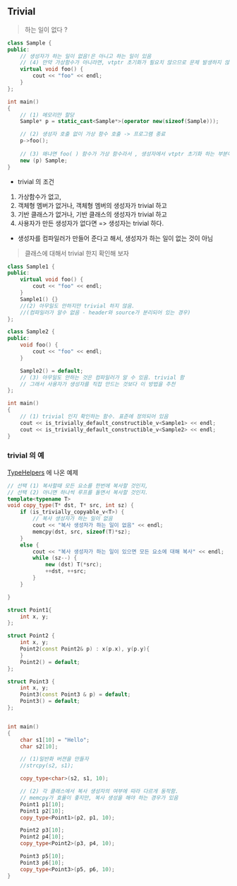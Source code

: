 ## Trivial
> 하는 일이 없다 ?

``` cpp
class Sample {
public:
	// 생성자가 하는 일이 없음!은 아니고 하는 일이 있음
	// (4) 만약 가상함수가 아니라면, vtptr 초기화가 필요치 않으므로 문제 발생하지 않음.
	virtual void foo() {
		cout << "foo" << endl;
	}
};

int main()
{
	// (1) 메모리만 할당
	Sample* p = static_cast<Sample*>(operator new(sizeof(Sample)));

	// (2) 생성자 호출 없이 가상 함수 호출 -> 프로그램 종료
	p->foo();
	
	// (3) 왜냐면 foo( ) 함수가 가상 함수라서 , 생성자에서 vtptr 초기화 하는 부분이 들어가야 함.
	new (p) Sample;
}
```
* trivial 의 조건
 1. 가상함수가 없고,
 2. 객체형 멤버가 없거나, 객체형 멤버의 생성자가 trivial 하고
 3. 기반 클래스가 없거나, 기반 클래스의 생성자가 trivial 하고
 4. 사용자가 만든 생성자가 없다면 => 생성자는 trivial 하다.

* 생성자를 컴파일러가 만들어 준다고 해서, 생성자가 하는 일이 없는 것이 아님


> 클래스에 대해서 trivial 한지 확인해 보자

``` cpp
class Sample1 {
public:
	virtual void foo() {
		cout << "foo" << endl;
	}
	Sample1() {} 
	//(2) 아무일도 안하지만 trivial 하지 않음.
	//(컴파일러가 알수 없음 - header와 source가 분리되어 있는 경우)
};

class Sample2 {
public:
	void foo() {
		cout << "foo" << endl;
	}

	Sample2() = default; 
	// (3) 아무일도 안하는 것은 컴파일러가 알 수 있음. trivial 함
	// 그래서 사용자가 생성자를 직접 만드는 것보다 이 방법을 추천
};

int main()
{
	// (1) trivial 인지 확인하는 함수. 표준에 정의되어 있음
	cout << is_trivially_default_constructible_v<Sample1> << endl;
	cout << is_trivially_default_constructible_v<Sample2> << endl;
}
```

### trivial 의 예
[TypeHelpers](https://github.com/aosp-mirror/platform_system_core/blob/master/libutils/include/utils/TypeHelpers.h) 에 나온 예제
``` cpp
// 선택 (1) 복사할때 모든 요소를 한번에 복사할 것인지,
// 선택 (2) 아니면 하나씩 루프를 돌면서 복사할 것인지.
template<typename T>
void copy_type(T* dst, T* src, int sz) {
	if (is_trivially_copyable_v<T>) {
		// 복사 생성자가 하는 일이 없음
		cout << "복사 생성자가 하는 일이 없음" << endl;
		memcpy(dst, src, sizeof(T)*sz);
	}
	else {
		cout << "복사 생성자가 하는 일이 있으면 모든 요소에 대해 복사" << endl;
		while (sz--) {
			new (dst) T(*src);
			++dst, ++src;
		}
	}

}

struct Point1{
	int x, y;
};

struct Point2 {
	int x, y;
	Point2(const Point2& p) : x(p.x), y(p.y){
	}
	Point2() = default;
};

struct Point3 {
	int x, y;
	Point3(const Point3 & p) = default;
	Point3() = default;
};


int main()
{
	char s1[10] = "Hello";
	char s2[10];

	// (1)일반화 버젼을 만들자
	//strcpy(s2, s1);

	copy_type<char>(s2, s1, 10);

	// (2) 각 클래스에서 복사 생성자의 여부에 따라 다르게 동작함.
	// memcpy가 효율이 좋지만, 복사 생성을 해야 하는 경우가 있음
	Point1 p1[10];
	Point1 p2[10];
	copy_type<Point1>(p2, p1, 10);

	Point2 p3[10];
	Point2 p4[10];
	copy_type<Point2>(p3, p4, 10);

	Point3 p5[10];
	Point3 p6[10];
	copy_type<Point3>(p5, p6, 10);
}
```